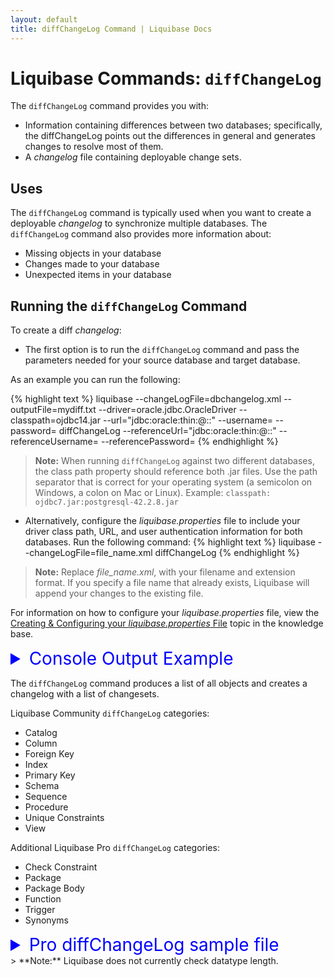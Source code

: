 ```yaml
---
layout: default
title: diffChangeLog Command | Liquibase Docs
---
```


# Liquibase Commands: `diffChangeLog`
The `diffChangeLog` command provides you with:
+ Information containing differences between two databases; specifically, the diffChangeLog  points out the differences in general and generates changes to resolve most of them.
+ A *changelog* file containing deployable change sets.

## Uses
The `diffChangeLog` command is typically used when you want to create a deployable *changelog* to synchronize multiple databases. The `diffChangeLog` command also provides more information about:
+ Missing objects in your database
+ Changes made to your database
+ Unexpected items in your database

## Running the `diffChangeLog` Command
To create a diff *changelog*:

+ The first option is to run the `diffChangeLog` command and pass the parameters needed for your source database and target database. 

As an example you can run the following:

{% highlight text %}
liquibase
--changeLogFile=dbchangelog.xml
--outputFile=mydiff.txt
--driver=oracle.jdbc.OracleDriver
--classpath=ojdbc14.jar
--url="jdbc:oracle:thin:@<IP OR HOSTNAME>:<PORT>:<SERVICE NAME OR SID>"
--username=<USERNAME>
--password=<PASSWORD>
diffChangeLog
--referenceUrl="jdbc:oracle:thin:@<IP OR HOSTNAME>:<PORT>:<SERVICE NAME OR SID>"
--referenceUsername=<USERNAME>
--referencePassword=<PASSWORD>
{% endhighlight %}

>**Note:** When running `diffChangeLog` against two different databases, the class path property should reference both .jar files. Use the path separator that is correct
for your operating system (a semicolon on Windows, a colon on Mac or Linux). Example: `classpath: ojdbc7.jar:postgresql-42.2.8.jar`

+ Alternatively, configure the *liquibase.properties* file to include your driver class path, URL, and user authentication information for both databases.
Run the following command:
{% highlight text %}
liquibase --changeLogFile=file_name.xml diffChangeLog
{% endhighlight %} 

> **Note:** Replace *file_name.xml*, with your filename and extension format. If you specify a file name that already exists, Liquibase will append your changes to the existing file.

For information on how to configure your *liquibase.properties* file, view the [Creating & Configuring your *liquibase.properties* File](config_properties.html) topic in the knowledge base.

<details>
<summary style="font-size:200%;color:blue;">Console Output Example</summary>
<br>
{% highlight text %}
Liquibase Pro 3.8.1 by Datical licensed to Liquibase Pro Customer
Liquibase command 'diffChangeLog' was executed successfully.
{% endhighlight %}
</details>

The `diffChangeLog` command produces a list of all objects and creates a changelog with a list of changesets.

Liquibase Community `diffChangeLog` categories:
+ Catalog
+ Column
+ Foreign Key
+ Index
+ Primary Key
+ Schema
+ Sequence
+ Procedure
+ Unique Constraints
+ View

Additional Liquibase Pro `diffChangeLog` categories:

+ Check Constraint
+ Package
+ Package Body
+ Function
+ Trigger
+ Synonyms
<details>
<summary style="font-size:200%;color:blue;">Pro diffChangeLog sample file</summary>
<br>
{% highlight xml %}

<?xml version="1.0" encoding="UTF-8"?>
<databaseChangeLog
  xmlns="http://www.liquibase.org/xml/ns/dbchangelog"
  xmlns:xsi="http://www.w3.org/2001/XMLSchema-instance"
  xmlns:pro="http://www.liquibase.org/xml/ns/pro"
  xsi:schemaLocation="http://www.liquibase.org/xml/ns/dbchangelog
         http://www.liquibase.org/xml/ns/dbchangelog/dbchangelog-3.8.xsd">
    <changeSet author="Administrator (generated)" id="1571345362466-8">
           <pro:createTrigger disabled="false" path="objects/trigger/TS_T_EXEMPLAR_SEQEXEMPLAR.sql" relativeToChangelogFile="true" tableName="T_EXEMPLAR" triggerName="TS_T_EXEMPLAR_SEQEXEMPLAR"/>
       </changeSet>
       <changeSet author="Administrator (generated)" id="1571345362466-9">
           <pro:createTrigger disabled="false" path="objects/trigger/ORDERS_BEFORE_INSERT4.sql" relativeToChangelogFile="true" tableName="orders" triggerName="ORDERS_BEFORE_INSERT4"/>
       </changeSet>
       <changeSet author="Administrator (generated)" id="1571345362466-10">
           <pro:createTrigger disabled="false" path="objects/trigger/ORDERS_BEFORE_INSERT2.sql" relativeToChangelogFile="true" tableName="orders" triggerName="ORDERS_BEFORE_INSERT2"/>
       </changeSet>
       <changeSet author="Administrator (generated)" id="1571345362466-11">
           <pro:createTrigger disabled="false" path="objects/trigger/ORDERS_BEFORE_INSERT.sql" relativeToChangelogFile="true" tableName="orders" triggerName="ORDERS_BEFORE_INSERT"/>
       </changeSet>
       <changeSet author="Administrator (generated)" id="1571345362466-12">
           <createView fullDefinition="true" path="objects/view/OREDERS_VIEW.sql" relativeToChangelogFile="true" viewName="OREDERS_VIEW"/>
       </changeSet>
       <changeSet author="Administrator (generated)" id="1571345362466-13">
           <pro:createTrigger disabled="false" path="objects/trigger/ORDERS_BEFORE_INSERT3.sql" relativeToChangelogFile="true" tableName="orders" triggerName="ORDERS_BEFORE_INSERT3"/>
       </changeSet>
       <changeSet author="Administrator (generated)" id="1571345362466-14">
           <createProcedure path="objects/storedprocedure/P_CUSTOMER_HAS_NUM_FILM.sql" procedureName="P_CUSTOMER_HAS_NUM_FILM" relativeToChangelogFile="true"/>
       </changeSet>
       <changeSet author="Administrator (generated)" id="1571345362466-15">
           <createView fullDefinition="true" path="objects/view/V_CUSTOMER_HAS_FILM.sql" relativeToChangelogFile="true" viewName="V_CUSTOMER_HAS_FILM"/>
       </changeSet>
       <changeSet author="Administrator (generated)" id="1571345362466-16">
           <createProcedure path="objects/storedprocedure/SP_CUSTOMER_SOCIAL_ACCTS.sql" procedureName="SP_CUSTOMER_SOCIAL_ACCTS" relativeToChangelogFile="true"/>
       </changeSet>
       <changeSet author="Administrator (generated)" id="1571345362466-17">
           <pro:createTrigger disabled="false" path="objects/trigger/TRI_BORROWING.sql" relativeToChangelogFile="true" tableName="T_BORROWING" triggerName="TRI_BORROWING"/>
       </changeSet>
       <changeSet author="Administrator (generated)" id="1571345362466-18">
           <pro:createTrigger disabled="false" path="objects/trigger/TRU_BORROWING.sql" relativeToChangelogFile="true" tableName="T_BORROWING" triggerName="TRU_BORROWING"/>
       </changeSet>
       <changeSet author="Administrator (generated)" id="1571345362466-19">
           <pro:createTrigger disabled="false" path="objects/trigger/TSU_T_EXEMPLAR_SEQEXEMPLAR.sql" relativeToChangelogFile="true" tableName="T_EXEMPLAR" triggerName="TSU_T_EXEMPLAR_SEQEXEMPLAR"/>
       </changeSet>
       <changeSet author="Administrator (generated)" id="1571345362466-20">
           <pro:createFunction functionName="F_CUSTOMER_HAS_NUM_FILM" path="objects/function/F_CUSTOMER_HAS_NUM_FILM.sql" relativeToChangelogFile="true"/>
       </changeSet>
</databaseChangeLog>
{% endhighlight %}
</details>
> **Note:** Liquibase does not currently check datatype length.
